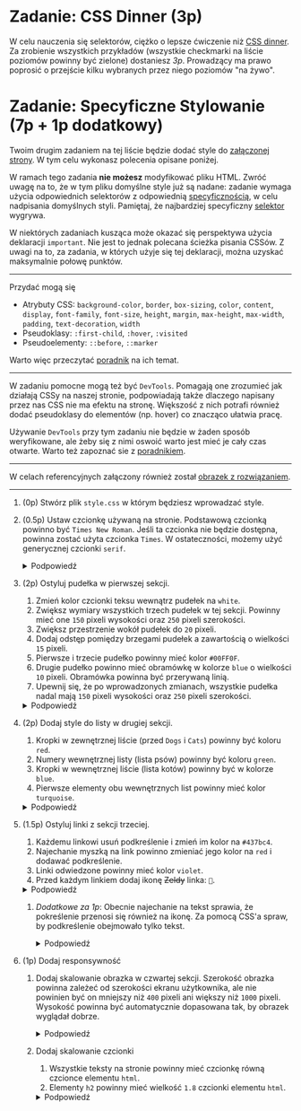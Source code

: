 # Zadanie: CSS Dinner (3p) 

W celu nauczenia się selektorów, ciężko o lepsze ćwiczenie niż [CSS dinner](https://flukeout.github.io/). Za zrobienie wszystkich przykładów (wszystkie checkmarki na liście poziomów powinny być zielone) dostaniesz *3p*. Prowadzący ma prawo poprosić o przejście kilku wybranych przez niego poziomów "na żywo".

# Zadanie: Specyficzne Stylowanie  (7p + 1p dodatkowy)

Twoim drugim zadaniem na tej liście będzie dodać style do [załączonej strony](./website). W tym celu wykonasz polecenia opisane poniżej.

W ramach tego zadania **nie możesz** modyfikować pliku HTML. Zwróć uwagę na to, że w tym pliku domyślne style już są nadane: zadanie wymaga użycia odpowiednich selektorów z odpowiednią [specyficznością](https://developer.mozilla.org/en-US/docs/Web/CSS/Specificity), w celu nadpisania domyślnych styli. Pamiętaj, że najbardziej specyficzny [selektor](https://developer.mozilla.org/en-US/docs/Web/CSS/CSS_Selectors) wygrywa.

W niektórych zadaniach kusząca może okazać się perspektywa użycia deklaracji `important`. Nie jest to jednak polecana ścieżka pisania CSSów. Z uwagi na to, za zadania, w których użyje się tej deklaracji, można uzyskać maksymalnie połowę punktów.

---

Przydać mogą się 

* Atrybuty CSS: `background-color`, `border`, `box-sizing`, `color`, `content`, `display`, `font-family`, `font-size`, `height`, `margin`, `max-height`, `max-width`, `padding`, `text-decoration`, `width`
* Pseudoklasy: `:first-child`, `:hover`, `:visited`
* Pseudoelementy: `::before`, `::marker`

Warto więc przeczytać [poradnik](https://developer.mozilla.org/en-US/) na ich temat.

---

W zadaniu pomocne mogą też być `DevTools`. Pomagają one zrozumieć jak działają CSSy na naszej stronie, podpowiadają także dlaczego napisany przez nas CSS nie ma efektu na stronę. Większość z nich potrafi również dodać pseudoklasy do elementów (np. hover) co znacząco ułatwia pracę. 

Używanie `DevTools` przy tym zadaniu nie będzie w żaden sposób weryfikowane, ale żeby się z nimi oswoić warto jest mieć je cały czas otwarte. Warto też zapoznać sie z [poradnikiem](https://developer.mozilla.org/en-US/docs/Learn/CSS/Building_blocks/Debugging_CSS).

---

W celach referencyjnych załączony również został [obrazek z rozwiązaniem](./solution.png).

---

1. (0p) Stwórz plik `style.css` w którym będziesz wprowadzać style.
1. (0.5p) Ustaw czcionkę używaną na stronie. Podstawową czcionką powinno być `Times New Roman`. Jeśli ta czcionka nie będzie dostępna, powinna zostać użyta czcionka `Times`. W ostateczności, możemy użyć generycznej czcionki `serif`.

    <details>
      <summary>Podpowiedź</summary>

      > Przeczytaj dokumentację odpowiedniej własności CSS. Pamiętaj, że czcionki w której znajdują się białe znaki (np. spacje) powinny być napisane w cudzysłowie.

    </details>

1. (2p) Ostyluj pudełka w pierwszej sekcji.
    1. Zmień kolor czcionki teksu wewnątrz pudełek na `white`.
    1. Zwiększ wymiary wszystkich trzech pudełek w tej sekcji. Powinny mieć one `150` pixeli wysokości oraz `250` pixeli szerokości.
    1. Zwiększ przestrzenie wokół pudełek do `20` pixeli.
    1. Dodaj odstęp pomiędzy brzegami pudełek a zawartością o wielkości `15` pixeli.
    1. Pierwsze i trzecie pudełko powinny mieć kolor `#00FF0F`.
    1. Drugie pudełko powinno mieć obramówkę w kolorze `blue` o wielkości `10` pixeli. Obramówka powinna być przerywaną linią.
    1. Upewnij się, że po wprowadzonych zmianach, wszystkie pudełka nadal mają `150` pixeli wysokości oraz `250` pixeli szerokości.

    <details>
      <summary>Podpowiedź</summary>

      > To zadanie ma na celu głównie zapoznać z [Box Model](https://developer.mozilla.org/en-US/docs/Learn/CSS/Building_blocks/The_box_model). Po dodaniu paddingu i obramówki rozmiar pudełka prawdopodobnie się zmieni. Rozwiązać to można na wiele sposobów. Można ręcznie zmienić wymiary pudełek, albo ustawić odpowiednie [box sizing](https://developer.mozilla.org/en-US/docs/Web/CSS/box-sizing).

    </details>

1. (2p) Dodaj style do listy w drugiej sekcji.
    1. Kropki w zewnętrznej liście (przed `Dogs` i `Cats`) powinny być koloru `red`.
    1. Numery wewnętrznej listy (lista psów) powinny być koloru `green`.
    1. Kropki w wewnętrznej liście (lista kotów) powinny być w kolorze `blue`.
    1. Pierwsze elementy obu wewnętrznych list powinny mieć kolor `turquoise`.

    <details>
      <summary>Podpowiedź</summary>

      > W tym zadaniu wymagane będzie użycie odpowiedniego pseudoelementu odpowiadającego za znak przed elementem listy i odpowiedniej pseudoklasy umożliwiającej wybór pierwszego elementu.

    </details>

1. (1.5p) Ostyluj linki z sekcji trzeciej.
    1. Każdemu linkowi usuń podkreślenie i zmień im kolor na `#437bc4`.
    1. Najechanie myszką na link powinno zmieniać jego kolor na `red` i dodawać podkreślenie.
    1. Linki odwiedzone powinny mieć kolor `violet`.
    1. Przed każdym linkiem dodaj ikonę ~~Zeldy~~ linka: `🔗`.

    <details>
      <summary>Podpowiedź</summary>

      > To zadanie będzie wymagało użycia odpowiedniego pseudoelementu odpowiadającego za zawartość przed elementem i odpowiednich pseudoklas. Przypilnuj też, żeby wszystkie punkty były spełnione: być może wykonanie któregoś z nich zepsuło jeden z poprzednich.

    </details>

    1. *Dodatkowe za 1p*: Obecnie najechanie na tekst sprawia, że pokreślenie przenosi się również na ikonę. Za pomocą CSS'a spraw, by podkreślenie obejmowało tylko tekst.

        <details>
          <summary>Podpowiedź</summary>

          > Specyfikacja [`text-decoration`](https://www.w3.org/TR/CSS21/text.html#lining-striking-props) wskazuje kilka zaskakujących faktów jeśli chodzi o tą własność. Nie jest ona dziedziczona a raczej propagowana. W tym przypadku, jest propagowana na pseudoelement `::before`. W specyfikacji znajduje się też wskazówka na temat tego, jaką własność można nadać temu elementowi żeby uniemożliwić propagację. Oczywiście, odpowiedź można znaleźć też przeszukując internet.

        </details>
1. (1p) Dodaj responsywność
    1. Dodaj skalowanie obrazka w czwartej sekcji. Szerokość obrazka powinna zależeć od szerokości ekranu użytkownika, ale nie powinien być on mniejszy niż `400` pixeli ani większy niż `1000` pixeli. Wysokość powinna być automatycznie dopasowana tak, by obrazek wyglądał dobrze.

        <details>
          <summary>Podpowiedź</summary>

          > Pewna własność CSS'a pozwala na ustalenie maksymalnej/minimalnej szerokości (inna, pozwala na ustawienie maksymalnej wysokości). Dodatkowo, odpowiednia własność pozwoli na automatyczne dopasowanie wysokości do szerokości.

        </details>

    1. Dodaj skalowanie czcionki
        1. Wszystkie teksty na stronie powinny mieć czcionkę równą czcionce elementu `html`.
        1. Elementy `h2` powinny mieć wielkość `1.8` czcionki elementu `html`.

        <details>
          <summary>Podpowiedź</summary>

          > Jedna z jednostek omawianych na wykładzie pozwala na odwoływanie się do wielkości czcionki elementu `root`. Warto przeczytać [o jednostkach](https://developer.mozilla.org/en-US/docs/Learn/CSS/Building_blocks/Values_and_units#lengths), szczególnie tych relatywnych.

        </details>